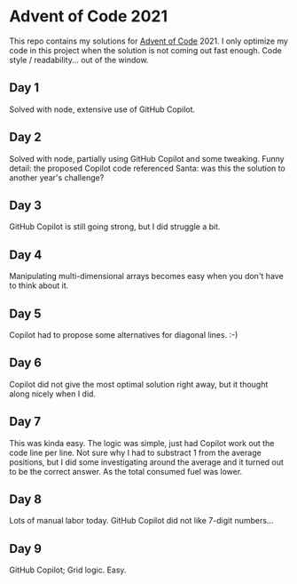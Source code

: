 # Advent of Code 2021

This repo contains my solutions for [Advent of Code](https://adventofcode.com/) 2021. I only optimize my code in this project when the solution is not coming out fast enough. Code style / readability... out of the window.

## Day 1

Solved with node, extensive use of GitHub Copilot.

## Day 2

Solved with node, partially using GitHub Copilot and some tweaking. Funny detail: the proposed Copilot code referenced Santa: was this the solution to another year's challenge?

## Day 3

GitHub Copilot is still going strong, but I did struggle a bit.

## Day 4

Manipulating multi-dimensional arrays becomes easy when you don't have to think about it.

## Day 5

Copilot had to propose some alternatives for diagonal lines. :-)

## Day 6

Copilot did not give the most optimal solution right away, but it thought along nicely when I did.

## Day 7

This was kinda easy. The logic was simple, just had Copilot work out the code line per line. Not sure why I had to substract 1 from the average positions, but I did some investigating around the average and it turned out to be the correct answer. As the total consumed fuel was lower.

## Day 8

Lots of manual labor today. GitHub Copilot did not like 7-digit numbers...

## Day 9

GitHub Copilot; Grid logic. Easy.